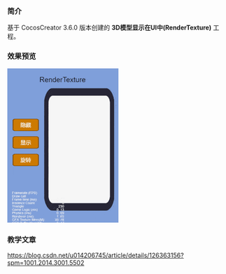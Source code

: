 ### 简介
基于 CocosCreator 3.6.0 版本创建的 **3D模型显示在UI中(RenderTexture)** 工程。

### 效果预览
![image](../../../gif/202201/2022012003.gif)

### 教学文章
https://blog.csdn.net/u014206745/article/details/126363156?spm=1001.2014.3001.5502